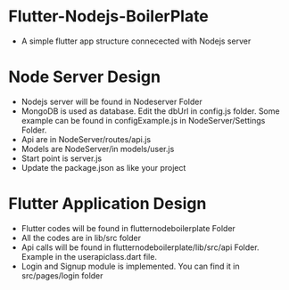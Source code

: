# Flutter-Nodejs-BoilerPlate
- A simple flutter app structure connecected with Nodejs server
# Node Server Design
- Nodejs server will be found in Nodeserver Folder
- MongoDB is used as database. Edit the dbUrl in config.js folder. Some example can be found in configExample.js in NodeServer/Settings Folder. 
- Api are in  NodeServer/routes/api.js
- Models are  NodeServer/in models/user.js
- Start point is server.js
- Update the package.json as like your project
# Flutter Application Design
- Flutter codes will be found in flutternodeboilerplate Folder
- All the codes are in lib/src folder
- Api calls will be found in flutternodeboilerplate/lib/src/api Folder. Example in the userapiclass.dart file.
- Login and Signup module is implemented. You can find it in src/pages/login folder
